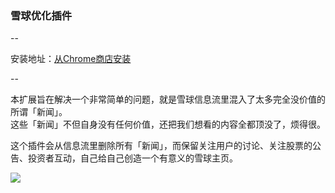 ### 雪球优化插件
--

安装地址：[从Chrome商店安装](https://chrome.google.com/webstore/detail/fhekbcjepljijofcbkelfaggeikklnmb)

--

本扩展旨在解决一个非常简单的问题，就是雪球信息流里混入了太多完全没价值的所谓「新闻」。     
这些「新闻」不但自身没有任何价值，还把我们想看的内容全都顶没了，烦得很。     

这个插件会从信息流里删除所有「新闻」，而保留关注用户的讨论、关注股票的公告、投资者互动，自己给自己创造一个有意义的雪球主页。    


![](https://lh3.googleusercontent.com/vjNs2XV6e0eUs4vLZSLqWOzMy2RXENhkbVsNpUXTrLb6SEM0j5lFbIdNef_hl6iPZmaChBGkWxebNNIqJGE_Z3pI=w640-h400-e365-rj-sc0x00ffffff)